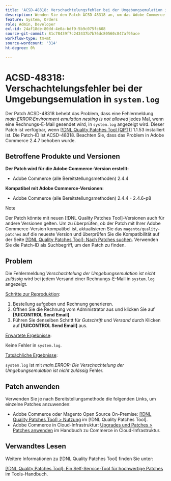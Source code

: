 ```yaml
---
title: 'ACSD-48318: Verschachtelungsfehler bei der Umgebungsemulation in „system.log“'
description: Wenden Sie den Patch ACSD-48318 an, um das Adobe Commerce-Problem zu beheben, bei dem jedes Mal, wenn eine Rechnungs-E-Mail gesendet wird, eine Fehlermeldung in „system.log“ angezeigt wird, in der die Verschachtelung der Umgebungsemulation *main.ERROR:Environment nicht zulässig* ist.
feature: System, Orders
role: Admin, Developer
exl-id: 24af18de-80dd-4e0a-bdf9-5b9c075fc608
source-git-commit: 81c78439f7c243437b7b76dc80560c847af95ace
workflow-type: tm+mt
source-wordcount: '314'
ht-degree: 0%

---
```


# ACSD-48318: Verschachtelungsfehler bei der Umgebungsemulation in `system.log`

Der Patch ACSD-48318 behebt das Problem, dass eine Fehlermeldung *main.ERROR:Environment emulation nesting is not allowed* jedes Mal, wenn eine Rechnungs-E-Mail gesendet wird, in `system.log` angezeigt wird. Dieser Patch ist verfügbar, wenn [[!DNL Quality Patches Tool (QPT)]](/help/tools/quality-patches-tool/quality-patches-tool-to-self-serve-quality-patches.md) 1.1.53 installiert ist. Die Patch-ID ist ACSD-48318. Beachten Sie, dass das Problem in Adobe Commerce 2.4.7 behoben wurde.

## Betroffene Produkte und Versionen

**Der Patch wird für die Adobe Commerce-Version erstellt:**

* Adobe Commerce (alle Bereitstellungsmethoden) 2.4.4

**Kompatibel mit Adobe Commerce-Versionen:**

* Adobe Commerce (alle Bereitstellungsmethoden) 2.4.4 - 2.4.6-p8

>[!NOTE]
>
>Der Patch könnte mit neuen [!DNL Quality Patches Tool]-Versionen auch für andere Versionen gelten. Um zu überprüfen, ob der Patch mit Ihrer Adobe Commerce-Version kompatibel ist, aktualisieren Sie das `magento/quality-patches` auf die neueste Version und überprüfen Sie die Kompatibilität auf der Seite [[!DNL Quality Patches Tool]: Nach Patches suchen](https://experienceleague.adobe.com/tools/commerce-quality-patches/index.html). Verwenden Sie die Patch-ID als Suchbegriff, um den Patch zu finden.

## Problem

Die Fehlermeldung *Verschachtelung der Umgebungsemulation ist nicht zulässig* wird bei jedem Versand einer Rechnungs-E-Mail in `system.log` angezeigt.

<u>Schritte zur Reproduktion</u>:

1. Bestellung aufgeben und Rechnung generieren.
1. Öffnen Sie die Rechnung vom Administrator aus und klicken Sie auf **[!UICONTROL Send Email]**.
1. Führen Sie denselben Schritt für *Gutschrift* und *Versand* durch Klicken auf **[!UICONTROL Send Email]** aus.

<u>Erwartete Ergebnisse</u>:

Keine Fehler in `system.log`.

<u>Tatsächliche Ergebnisse</u>:

`system.log` ist mit *main.ERROR: Die Verschachtelung der Umgebungsemulation ist nicht zulässig* Fehler.

## Patch anwenden

Verwenden Sie je nach Bereitstellungsmethode die folgenden Links, um einzelne Patches anzuwenden:

* Adobe Commerce oder Magento Open Source On-Premise: [[!DNL Quality Patches Tool] > Nutzung](/help/tools/quality-patches-tool/usage.md) im [!DNL Quality Patches Tool].
* Adobe Commerce in Cloud-Infrastruktur: [Upgrades und Patches > Patches anwenden](https://experienceleague.adobe.com/docs/commerce-cloud-service/user-guide/develop/upgrade/apply-patches.html) im Handbuch zu Commerce in Cloud-Infrastruktur.

## Verwandtes Lesen

Weitere Informationen zu [!DNL Quality Patches Tool] finden Sie unter:

[[!DNL Quality Patches Tool]: Ein Self-Service-Tool für hochwertige Patches](/help/tools/quality-patches-tool/quality-patches-tool-to-self-serve-quality-patches.md) im Tools-Handbuch.
